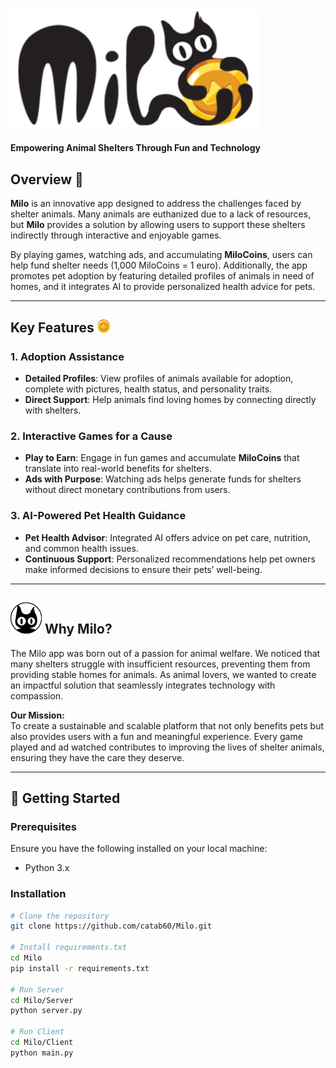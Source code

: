 <img src="https://raw.githubusercontent.com/catab60/Milo/refs/heads/main/Milo/Client/AppAssets/MiloSmallLogo.png" width="400">


**Empowering Animal Shelters Through Fun and Technology**

## Overview 📜
**Milo** is an innovative app designed to address the challenges faced by shelter animals. Many animals are euthanized due to a lack of resources, but **Milo** provides a solution by allowing users to support these shelters indirectly through interactive and enjoyable games.

By playing games, watching ads, and accumulating **MiloCoins**, users can help fund shelter needs (1,000 MiloCoins = 1 euro). Additionally, the app promotes pet adoption by featuring detailed profiles of animals in need of homes, and it integrates AI to provide personalized health advice for pets.

---

## Key Features <img src="https://raw.githubusercontent.com/catab60/Milo/refs/heads/main/Milo/Client/AppAssets/coin.png" width=20>


### 1. **Adoption Assistance**
- **Detailed Profiles**: View profiles of animals available for adoption, complete with pictures, health status, and personality traits.
- **Direct Support**: Help animals find loving homes by connecting directly with shelters.

### 2. **Interactive Games for a Cause**
- **Play to Earn**: Engage in fun games and accumulate **MiloCoins** that translate into real-world benefits for shelters.
- **Ads with Purpose**: Watching ads helps generate funds for shelters without direct monetary contributions from users.

### 3. **AI-Powered Pet Health Guidance**
- **Pet Health Advisor**: Integrated AI offers advice on pet care, nutrition, and common health issues.
- **Continuous Support**: Personalized recommendations help pet owners make informed decisions to ensure their pets’ well-being.

---

## ![image1](https://raw.githubusercontent.com/catab60/Milo/refs/heads/main/Milo/Client/AppAssets/MiloAvatar.png) Why Milo?
The Milo app was born out of a passion for animal welfare. We noticed that many shelters struggle with insufficient resources, preventing them from providing stable homes for animals. As animal lovers, we wanted to create an impactful solution that seamlessly integrates technology with compassion.

**Our Mission:**  
To create a sustainable and scalable platform that not only benefits pets but also provides users with a fun and meaningful experience. Every game played and ad watched contributes to improving the lives of shelter animals, ensuring they have the care they deserve.

---

## 🚀 Getting Started

### Prerequisites
Ensure you have the following installed on your local machine:
- Python 3.x

### Installation
```bash
# Clone the repository
git clone https://github.com/catab60/Milo.git

# Install requirements.txt
cd Milo
pip install -r requirements.txt

# Run Server
cd Milo/Server
python server.py

# Run Client
cd Milo/Client
python main.py


